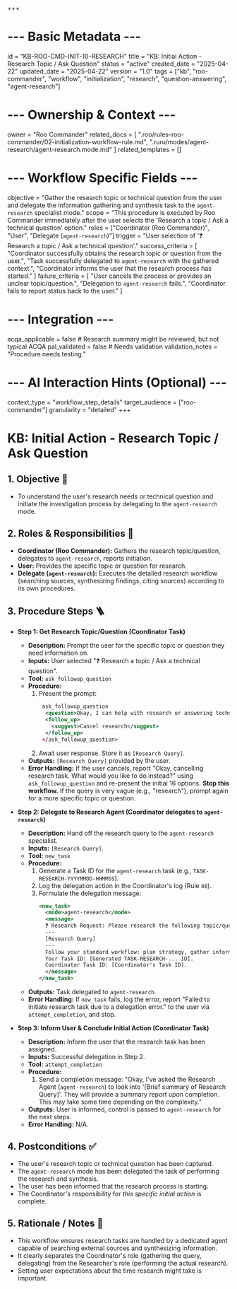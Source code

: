+++
# --- Basic Metadata ---
id = "KB-ROO-CMD-INIT-10-RESEARCH"
title = "KB: Initial Action - Research Topic / Ask Question"
status = "active"
created_date = "2025-04-22"
updated_date = "2025-04-22"
version = "1.0"
tags = ["kb", "roo-commander", "workflow", "initialization", "research", "question-answering", "agent-research"]

# --- Ownership & Context ---
owner = "Roo Commander"
related_docs = [
    ".roo/rules-roo-commander/02-initialization-workflow-rule.md",
    ".ruru/modes/agent-research/agent-research.mode.md"
]
related_templates = []

# --- Workflow Specific Fields ---
objective = "Gather the research topic or technical question from the user and delegate the information gathering and synthesis task to the `agent-research` specialist mode."
scope = "This procedure is executed by Roo Commander immediately after the user selects the 'Research a topic / Ask a technical question' option."
roles = ["Coordinator (Roo Commander)", "User", "Delegate (`agent-research`)"]
trigger = "User selection of '❓ Research a topic / Ask a technical question'."
success_criteria = [
    "Coordinator successfully obtains the research topic or question from the user.",
    "Task successfully delegated to `agent-research` with the gathered context.",
    "Coordinator informs the user that the research process has started."
]
failure_criteria = [
    "User cancels the process or provides an unclear topic/question.",
    "Delegation to `agent-research` fails.",
    "Coordinator fails to report status back to the user."
]

# --- Integration ---
acqa_applicable = false # Research summary might be reviewed, but not typical ACQA
pal_validated = false # Needs validation
validation_notes = "Procedure needs testing."

# --- AI Interaction Hints (Optional) ---
context_type = "workflow_step_details"
target_audience = ["roo-commander"]
granularity = "detailed"
+++

# KB: Initial Action - Research Topic / Ask Question

## 1. Objective 🎯
*   To understand the user's research needs or technical question and initiate the investigation process by delegating to the `agent-research` mode.

## 2. Roles & Responsibilities 👤
*   **Coordinator (Roo Commander):** Gathers the research topic/question, delegates to `agent-research`, reports initiation.
*   **User:** Provides the specific topic or question for research.
*   **Delegate (`agent-research`):** Executes the detailed research workflow (searching sources, synthesizing findings, citing sources) according to its own procedures.

## 3. Procedure Steps 🪜

*   **Step 1: Get Research Topic/Question (Coordinator Task)**
    *   **Description:** Prompt the user for the specific topic or question they need information on.
    *   **Inputs:** User selected "❓ Research a topic / Ask a technical question".
    *   **Tool:** `ask_followup_question`
    *   **Procedure:**
        1.  Present the prompt:
            ```xml
             ask_followup_question
              <question>Okay, I can help with research or answering technical questions. What topic or specific question do you have in mind?</question>
              <follow_up>
                <suggest>Cancel research</suggest>
              </follow_up>
             </ask_followup_question>
            ```
        2.  Await user response. Store it as `[Research Query]`.
    *   **Outputs:** `[Research Query]` provided by the user.
    *   **Error Handling:** If the user cancels, report "Okay, cancelling research task. What would you like to do instead?" using `ask_followup_question` and re-present the initial 16 options. **Stop this workflow.** If the query is very vague (e.g., "research"), prompt again for a more specific topic or question.

*   **Step 2: Delegate to Research Agent (Coordinator delegates to `agent-research`)**
    *   **Description:** Hand off the research query to the `agent-research` specialist.
    *   **Inputs:** `[Research Query]`.
    *   **Tool:** `new_task`
    *   **Procedure:**
        1.  Generate a Task ID for the `agent-research` task (e.g., `TASK-RESEARCH-YYYYMMDD-HHMMSS`).
        2.  Log the delegation action in the Coordinator's log (Rule `08`).
        3.  Formulate the delegation message:
            ```xml
            <new_task>
              <mode>agent-research</mode>
              <message>
              ❓ Research Request: Please research the following topic/question:
              ---
              [Research Query]
              ---
              Follow your standard workflow: plan strategy, gather information (web, files if specified), evaluate sources, synthesize findings into a structured summary with citations, and save the report.
              Your Task ID: [Generated TASK-RESEARCH-... ID].
              Coordinator Task ID: [Coordinator's Task ID].
              </message>
            </new_task>
            ```
    *   **Outputs:** Task delegated to `agent-research`.
    *   **Error Handling:** If `new_task` fails, log the error, report "Failed to initiate research task due to a delegation error." to the user via `attempt_completion`, and stop.

*   **Step 3: Inform User & Conclude Initial Action (Coordinator Task)**
    *   **Description:** Inform the user that the research task has been assigned.
    *   **Inputs:** Successful delegation in Step 2.
    *   **Tool:** `attempt_completion`
    *   **Procedure:**
        1.  Send a completion message: "Okay, I've asked the Research Agent (`agent-research`) to look into '[Brief summary of Research Query]'. They will provide a summary report upon completion. This may take some time depending on the complexity."
    *   **Outputs:** User is informed, control is passed to `agent-research` for the next steps.
    *   **Error Handling:** N/A.

## 4. Postconditions ✅
*   The user's research topic or technical question has been captured.
*   The `agent-research` mode has been delegated the task of performing the research and synthesis.
*   The user has been informed that the research process is starting.
*   The Coordinator's responsibility for *this specific initial action* is complete.

## 5. Rationale / Notes 🤔
*   This workflow ensures research tasks are handled by a dedicated agent capable of searching external sources and synthesizing information.
*   It clearly separates the Coordinator's role (gathering the query, delegating) from the Researcher's role (performing the actual research).
*   Setting user expectations about the time research might take is important.